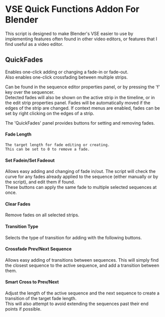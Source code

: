 # VSE Quick Functions Addon For Blender

This script is designed to make Blender's VSE easier to use by implementing features often found in other video editors, or features that I find useful as a video editor.

## QuickFades
Enables one-click adding or changing a fade-in or fade-out.  
Also enables one-click crossfading between multiple strips.

Can be found in the sequence editor properties panel, or by pressing the 'f' key over the sequencer.  
Detected fades will also be shown on the active strip in the timeline, or in the edit strip properties panel.  Fades will be automatically moved if the edges of the strip are changed.
If context menus are enabled, fades can be set by right clicking on the edges of a strip.  

The 'QuickFades' panel provides buttons for setting and removing fades.

#### Fade Length
    The target length for fade editing or creating.  
    This can be set to 0 to remove a fade.

#### Set Fadein/Set Fadeout
Allows easy adding and changing of fade in/out.  The script will check the curve for any fades already applied to the sequence (either manually or by the script), and edit them if found.  
These buttons can apply the same fade to multiple selected sequences at once.

#### Clear Fades
Remove fades on all selected strips.

#### Transition Type
Selects the type of transition for adding with the following buttons.

#### Crossfade Prev/Next Sequence
Allows easy adding of transitions between sequences.  This will simply find the closest sequence to the active sequence, and add a transition between them.

#### Smart Cross to Prev/Next
Adjust the length of the active sequence and the next sequence to create a transition of the target fade length.  
This will also attempt to avoid extending the sequences past their end points if possible.

